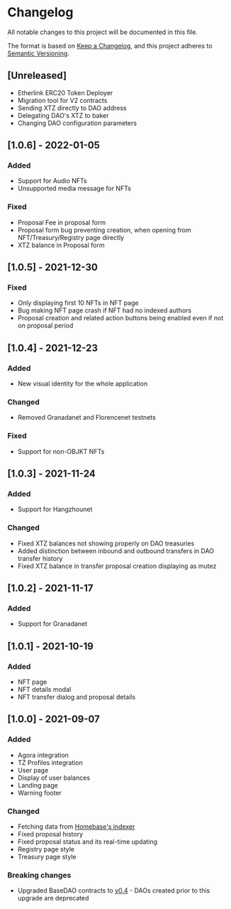 # Changelog

All notable changes to this project will be documented in this file.

The format is based on [Keep a Changelog](https://keepachangelog.com/en/1.0.0/),
and this project adheres to [Semantic Versioning](https://semver.org/spec/v2.0.0.html).

## [Unreleased]

- Etherlink ERC20 Token Deployer
- Migration tool for V2 contracts
- Sending XTZ directly to DAO address
- Delegating DAO's XTZ to baker
- Changing DAO configuration parameters

## [1.0.6] - 2022-01-05

### Added

- Support for Audio NFTs
- Unsupported media message for NFTs

### Fixed

- Proposal Fee in proposal form
- Proposal form bug preventing creation, when opening from NFT/Treasury/Registry page directly
- XTZ balance in Proposal form

## [1.0.5] - 2021-12-30

### Fixed

- Only displaying first 10 NFTs in NFT page
- Bug making NFT page crash if NFT had no indexed authors
- Proposal creation and related action buttons being enabled even if not on proposal period

## [1.0.4] - 2021-12-23

### Added

- New visual identity for the whole application

### Changed

- Removed Granadanet and Florencenet testnets

### Fixed

- Support for non-OBJKT NFTs

## [1.0.3] - 2021-11-24

### Added

- Support for Hangzhounet

### Changed

- Fixed XTZ balances not showing properly on DAO treasuries
- Added distinction between inbound and outbound transfers in DAO transfer history
- Fixed XTZ balance in transfer proposal creation displaying as mutez

## [1.0.2] - 2021-11-17

### Added

- Support for Granadanet

## [1.0.1] - 2021-10-19

### Added

- NFT page
- NFT details modal
- NFT transfer dialog and proposal details

## [1.0.0] - 2021-09-07

### Added

- Agora integration
- TZ Profiles integration
- User page
- Display of user balances
- Landing page
- Warning footer

### Changed

- Fetching data from [Homebase's indexer](https://github.com/dOrgTech/homebase-indexer)
- Fixed proposal history
- Fixed proposal status and its real-time updating
- Registry page style
- Treasury page style

### Breaking changes

- Upgraded BaseDAO contracts to [v0.4](https://github.com/tezos-commons/baseDAO/tree/b3aa7886950d4f1eb65816ed726ce69e77e14472) - DAOs created prior to this upgrade are deprecated
